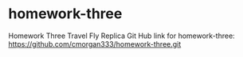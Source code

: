 # homework-three

Homework Three Travel Fly Replica
Git Hub link for homework-three:
https://github.com/cmorgan333/homework-three.git
